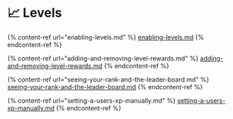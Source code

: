 # 📈 Levels

{% content-ref url="enabling-levels.md" %}
[enabling-levels.md](enabling-levels.md)
{% endcontent-ref %}

{% content-ref url="adding-and-removing-level-rewards.md" %}
[adding-and-removing-level-rewards.md](adding-and-removing-level-rewards.md)
{% endcontent-ref %}

{% content-ref url="seeing-your-rank-and-the-leader-board.md" %}
[seeing-your-rank-and-the-leader-board.md](seeing-your-rank-and-the-leader-board.md)
{% endcontent-ref %}

{% content-ref url="setting-a-users-xp-manually.md" %}
[setting-a-users-xp-manually.md](setting-a-users-xp-manually.md)
{% endcontent-ref %}

